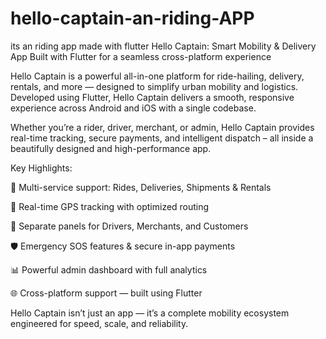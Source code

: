 # hello-captain-an-riding-APP
its  an riding app made with flutter
Hello Captain: Smart Mobility & Delivery App
Built with Flutter for a seamless cross-platform experience

Hello Captain is a powerful all-in-one platform for ride-hailing, delivery, rentals, and more — designed to simplify urban mobility and logistics. Developed using Flutter, Hello Captain delivers a smooth, responsive experience across Android and iOS with a single codebase.

Whether you’re a rider, driver, merchant, or admin, Hello Captain provides real-time tracking, secure payments, and intelligent dispatch – all inside a beautifully designed and high-performance app.

Key Highlights:

🚕 Multi-service support: Rides, Deliveries, Shipments & Rentals

📍 Real-time GPS tracking with optimized routing

👤 Separate panels for Drivers, Merchants, and Customers

🛡️ Emergency SOS features & secure in-app payments

📊 Powerful admin dashboard with full analytics

🌐 Cross-platform support — built using Flutter

Hello Captain isn’t just an app — it’s a complete mobility ecosystem engineered for speed, scale, and reliability.
